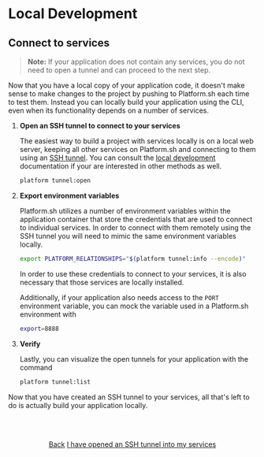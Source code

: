 # Local Development

## Connect to services

> **Note:** If your application does not contain any services, you do not need to open a tunnel and can proceed to the next step.

Now that you have a local copy of your application code, it doesn't make sense to make changes to the project by pushing to Platform.sh each time to test them. Instead you can locally build your application using the CLI, even when its functionality depends on a number of services.

<html>
<head>
  <link rel="stylesheet" type="text/css" href="/asciinema/asciinema-player.css" />
</head>
<body>
  <asciinema-player src="/asciinema/recordings/tunnel-open.cast" preload=1 autoplay=1 loop=1></asciinema-player>
  <script src="/asciinema/asciinema-player.js"></script>
</body>
</html>

1. **Open an SSH tunnel to connect to your services**

    The easiest way to build a project with services locally is on a local web server, keeping all other services on Platform.sh and connecting to them using an [SSH tunnel](/development/local/tethered.md#ssh-tunneling). You can consult the [local development](/development/local.md) documentation if your are interested in other methods as well. 
    
    ```bash
    platform tunnel:open
    ```

2. **Export environment variables**

    Platform.sh utilizes a number of environment variables within the application container that store the credentials that are used to connect to individual services. In order to connect with them remotely using the SSH tunnel you will need to mimic the same environment variables locally. 
    
    ```bash
    export PLATFORM_RELATIONSHIPS="$(platform tunnel:info --encode)"
    ```
    In order to use these credentials to connect to your services, it is also necessary that those services are locally installed.
    
    Additionally, if your application also needs access to the `PORT` environment variable, you can mock the variable used in a Platform.sh environment with
    
    ```bash
    export=8888
    ```

3. **Verify**

    Lastly, you can visualize the open tunnels for your application with the command 
    
    ```bash
    platform tunnel:list
    ```
    
Now that you have created an SSH tunnel to your services, all that's left to do is actually build your application locally.

<html>
<head>
<link rel="stylesheet" href="/styles/styles.css">
</head>
<body>

<br/><br/>

<center>

<a href="/gettingstarted/local-dev/step-1.html" class="buttongen small">Back</a>
<a href="/gettingstarted/local-dev/step-3.html" class="buttongen small">I have opened an SSH tunnel into my services</a>

</center>

<br/><br/>

</body>
</html>
